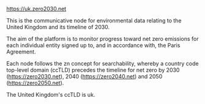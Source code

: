 https://uk.zero2030.net

This is the communicative node for environmental data relating to the United Kingdom and its timeline of 2030. 

The aim of the platform is to monitor progress toward net zero emissions for each individual entity signed up to, and in accordance with, the Paris Agreement.

Each node follows the zn concept for searchability, whereby a country code top-level domain (ccTLD) precedes the timeline for net zero by 2030 (https://zero2030.net), 2040 (https://zero2040.net) and 2050 (https://zero2050.net). 

The United Kingdom's ccTLD is uk.
